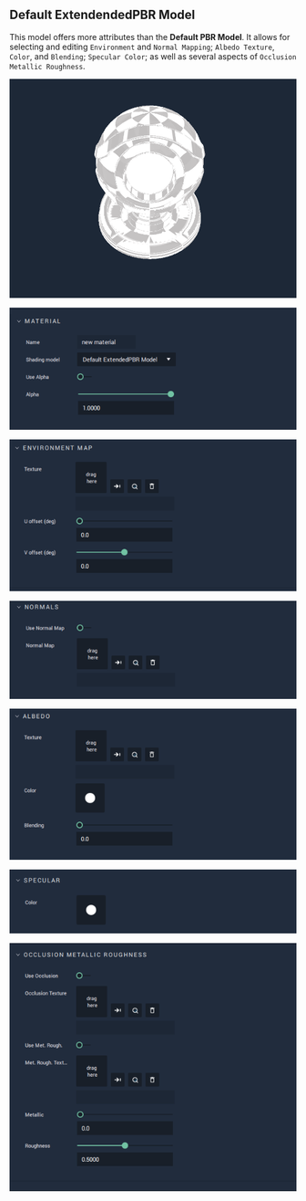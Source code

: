 ## Default ExtendendedPBR Model

This model offers more attributes than the **Default PBR Model**. It allows for selecting and editing `Environment` and `Normal Mapping`; `Albedo Texture`, `Color`, and `Blending`; `Specular Color`; as well as several aspects of `Occlusion Metallic Roughness`.



![](../../.gitbook/assets/extendedpbrmaterial1image.png)

![Material](../../.gitbook/assets/extendedpbrmaterial2.png)

![Environment Map](../../.gitbook/assets/extendedpbrmaterial3.png)

![Normals](../../.gitbook/assets/extendedpbrmaterial4.png)

![Albedo](../../.gitbook/assets/extendedpbrmaterial5.png)

![Specular](../../.gitbook/assets/extendedpbrmaterial6.png)

![Occlusion Metallic Roughness](../../.gitbook/assets/extendedpbrmaterial7.png)